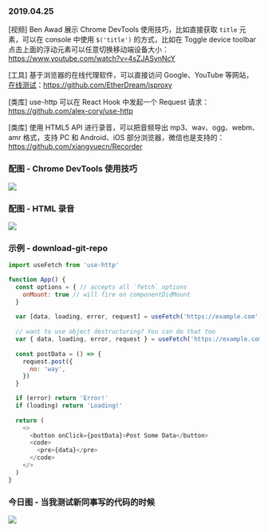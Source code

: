 ### 2019.04.25

[视频] Ben Awad 展示 Chrome DevTools 使用技巧，比如直接获取 `title` 元素，可以在 console 中使用 `$('title')` 的方式，比如在 Toggle device toolbar 点击上面的浮动元素可以任意切换移动端设备大小：<https://www.youtube.com/watch?v=4sZJASynNcY>

[工具] 基于浏览器的在线代理软件，可以直接访问 Google、YouTube 等网站，[在线测试](https://zjcqoo.github.io/-----https://www.google.com)：<https://github.com/EtherDream/jsproxy>

[类库] use-http 可以在 React Hook 中发起一个 Request 请求：<https://github.com/alex-cory/use-http>

[类库] 使用 HTML5 API 进行录音，可以把音频导出 mp3、wav、ogg、webm、amr 格式，支持 PC 和 Android、iOS 部分浏览器，微信也是支持的：<https://github.com/xiangyuecn/Recorder>

### 配图 - Chrome DevTools 使用技巧
![](https://ws1.sinaimg.cn/large/62bfa70bly1g2esnolrbij21hu0u8jxc.jpg)

### 配图 - HTML 录音
![](https://ws1.sinaimg.cn/large/62bfa70bly1g2eqjy8fd0j2172164qbp.jpg)

### 示例 - download-git-repo
```js
import useFetch from 'use-http'

function App() {
  const options = { // accepts all `fetch` options
    onMount: true // will fire on componentDidMount
  }
  
  var [data, loading, error, request] = useFetch('https://example.com', options)
  
  // want to use object destructuring? You can do that too
  var { data, loading, error, request } = useFetch('https://example.com')
  
  const postData = () => {
    request.post({
      no: 'way',
    })
  }

  if (error) return 'Error!'
  if (loading) return 'Loading!'
  
  return (
    <>
      <button onClick={postData}>Post Some Data</button>
      <code>
        <pre>{data}</pre>
      </code>
    </>
  )
}
```

### 今日图 - 当我测试新同事写的代码的时候
![](https://user-gold-cdn.xitu.io/2019/4/21/16a4041893522743?imageView2/2/w/800/q/100)
